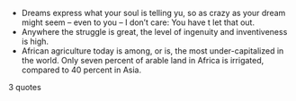 - Dreams express what your soul is telling yu, so as crazy as your dream might seem – even to you – I don’t care: You have t let that out.
 - Anywhere the struggle is great, the level of ingenuity and inventiveness is high.
 - African agriculture today is among, or is, the most under-capitalized in the world. Only seven percent of arable land in Africa is irrigated, compared to 40 percent in Asia.

3 quotes